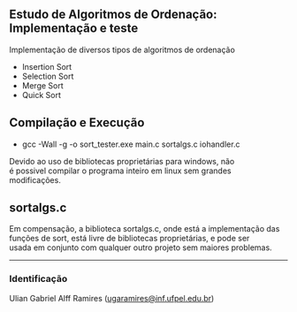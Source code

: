 ## Estudo de Algoritmos de Ordenação: Implementação e teste
Implementação de diversos tipos de algoritmos de ordenação

- Insertion Sort
- Selection Sort
- Merge Sort
- Quick Sort

## Compilação e Execução

- gcc -Wall -g -o sort_tester.exe main.c sortalgs.c iohandler.c
 
Devido ao uso de bibliotecas proprietárias para windows, não\
é possivel compilar o programa inteiro em linux sem grandes\
modificações.

## sortalgs.c
  
Em compensação, a biblioteca sortalgs.c, onde está a implementação das\
funções de sort, está livre de bibliotecas proprietárias, e pode ser\
usada em conjunto com qualquer outro projeto sem maiores problemas. 
 ________________________________________________________
### Identificação
Ulian Gabriel Alff Ramires (ugaramires@inf.ufpel.edu.br)
